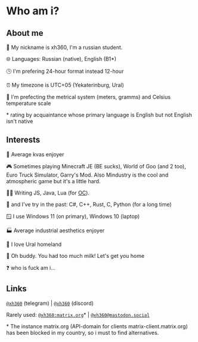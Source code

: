 # Who am i?

## About me
👤 My nickname is xh360, I'm a russian student.

🌐 Languages: Russian (native), English (B1\*)

🕒 I'm prefering 24-hour format instead 12-hour

⏰ My timezone is UTC+05 (Yekaterinburg, Ural)

📏 I'm prefecting the metrical system (meters, gramms) and Celsius temperature scale

\* rating by acquaintance whose primary language is English but not English isn't native

## Interests 
🍺 Average kvas enjoyer

🎮 Sometimes playing Minecraft JE (BE sucks), World of Goo (and 2 too), Euro Truck Simulator, Garry's Mod. Also Mindustry is the cool and atmospheric game but it's a little hard. 

🧑‍💻 Writing JS, Java, Lua (for [OC](https://www.curseforge.com/minecraft/mc-mods/opencomputers)). 

💾 and I've try in the past: C#, C++, Rust, C, Python (for a long time)

🪟 I use Windows 11 (on primary), Windows 10 (laptop)

🏭 Average industrial aesthetics enjoyer

💚 I love Ural homeland

🥛 Oh buddy. You had too much milk! Let's get you home

❓ who is fuck am i...

## Links

[`@xh360`](https://t.me/xh360) (telegram) | [`@xh360`](https://discord.com/users/726656183817076738) (discord)

Rarely used: [`@xh360:matrix.org`](https://matrix.to/#/@xh360:matrix.org)\* | [`@xh360@mastodon.social`](https://mastodon.social/@xh360)

\* The instance matrix.org (API-domain for clients matrix-client.matrix.org) has been blocked in my country, so i must to find alternatives.
